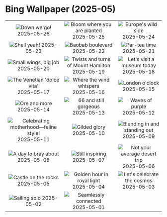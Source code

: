 # Bing Wallpaper (2025-05)

|  |  |  |
|:---:|:---:|:---:|
| ![](https://www.bing.com/th?id=OHR.AgrasenKiBaoli_EN-IN6234444944_400x240.jpg "Down we go!") 2025-05-26 | ![](https://www.bing.com/th?id=OHR.ButchartFlowers_EN-IN7712993064_400x240.jpg "Bloom where you are planted") 2025-05-25 | ![](https://www.bing.com/th?id=OHR.JotunheimenPark_EN-IN7530347754_400x240.jpg "Europe's wild side") 2025-05-24 |
| ![](https://www.bing.com/th?id=OHR.ButterflyTurtle_EN-IN7378269591_400x240.jpg "Shell yeah!") 2025-05-23 | ![](https://www.bing.com/th?id=OHR.BaobabAvenue_EN-IN7222797871_400x240.jpg "Baobab boulevard") 2025-05-22 | ![](https://www.bing.com/th?id=OHR.SongyangTeaGarden_EN-IN6965632313_400x240.jpg "Par-tea time") 2025-05-21 |
| ![](https://www.bing.com/th?id=OHR.HoneyBeeLavender_EN-IN9271954892_400x240.jpg "Small wings, big job") 2025-05-20 | ![](https://www.bing.com/th?id=OHR.MountHamilton_EN-IN9057650660_400x240.jpg "Twists and turns of Mount Hamilton") 2025-05-19 | ![](https://www.bing.com/th?id=OHR.DufyRoom_EN-IN8856962782_400x240.jpg "Let's visit a museum today") 2025-05-18 |
| ![](https://www.bing.com/th?id=OHR.VeniceLagoon_EN-IN7231112177_400x240.jpg "The Venetian 'dolce vita'") 2025-05-17 | ![](https://www.bing.com/th?id=OHR.HawaMahalIN_EN-IN6116640436_400x240.jpg "Where the wind whispers") 2025-05-16 | ![](https://www.bing.com/th?id=OHR.LondonParliament_EN-IN4475440939_400x240.jpg "London o'clock") 2025-05-15 |
| ![](https://www.bing.com/th?id=OHR.SardiniaFlavia_EN-IN6165553665_400x240.jpg "Ore and more") 2025-05-14 | ![](https://www.bing.com/th?id=OHR.TorresChile_EN-IN5990989233_400x240.jpg "66 and still gorgeous") 2025-05-13 | ![](https://www.bing.com/th?id=OHR.IrisGarden_EN-IN5639971173_400x240.jpg "Waves of purple") 2025-05-12 |
| ![](https://www.bing.com/th?id=OHR.LeopardMother_EN-IN5457215640_400x240.jpg "Celebrating motherhood—feline style!") 2025-05-11 | ![](https://www.bing.com/th?id=OHR.MinnesotaRotunda_EN-IN5291862812_400x240.jpg "Gilded glory") 2025-05-10 | ![](https://www.bing.com/th?id=OHR.CuteChameleon_EN-IN3680584611_400x240.jpg "Blending in and standing out") 2025-05-09 |
| ![](https://www.bing.com/th?id=OHR.RhyoliteDonkeys_EN-IN2213858489_400x240.jpg "A day to bray about") 2025-05-08 | ![](https://www.bing.com/th?id=OHR.RabindraJayantiIN_EN-IN3289019397_400x240.jpg "Still inspiring") 2025-05-07 | ![](https://www.bing.com/th?id=OHR.FlyoverNamibia_EN-IN3642714628_400x240.jpg "Not your average desert trip") 2025-05-06 |
| ![](https://www.bing.com/th?id=OHR.DunluceIreland_EN-IN3454088296_400x240.jpg "Castle on the rocks") 2025-05-05 | ![](https://www.bing.com/th?id=OHR.MysorePalace_EN-IN3228585823_400x240.jpg "Golden hour in royal light") 2025-05-04 | ![](https://www.bing.com/th?id=OHR.ArchesGalaxy_EN-IN0648210386_400x240.jpg "Let's celebrate the cosmos") 2025-05-03 |
| ![](https://www.bing.com/th?id=OHR.BrazilHeron_EN-IN0370124301_400x240.jpg "Sailing solo") 2025-05-02 | ![](https://www.bing.com/th?id=OHR.SeaLink_EN-IN8546932125_400x240.jpg "Seamlessly connected") 2025-05-01 |  |
